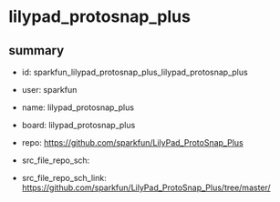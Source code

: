 # lilypad_protosnap_plus
 
## summary 
* id: sparkfun_lilypad_protosnap_plus_lilypad_protosnap_plus
* user: sparkfun
* name: lilypad_protosnap_plus
* board: lilypad_protosnap_plus
* repo: https://github.com/sparkfun/LilyPad_ProtoSnap_Plus



* src_file_repo_sch: 
* src_file_repo_sch_link: https://github.com/sparkfun/LilyPad_ProtoSnap_Plus/tree/master/




